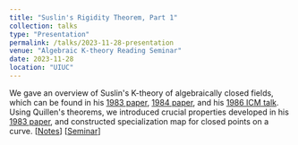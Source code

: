 ```yaml
---
title: "Suslin's Rigidity Theorem, Part 1"
collection: talks
type: "Presentation"
permalink: /talks/2023-11-28-presentation
venue: "Algebraic K-theory Reading Seminar"
date: 2023-11-28
location: "UIUC"
---
```


We gave an overview of Suslin's K-theory of algebraically closed fields, which can be found in his [1983 paper](https://link.springer.com/article/10.1007/BF01394024), [1984 paper](https://www.sciencedirect.com/science/article/pii/0022404984900434), and his [1986 ICM talk](https://www.scholars.northwestern.edu/en/publications/algebraic-k-theory-of-fields). Using Quillen's theorems, we introduced crucial properties developed in his [1983 paper](https://link.springer.com/article/10.1007/BF01394024), and constructed specialization map for closed points on a curve. [<a href = "../files/Suslin_s_K_theory_of_Algebraically_Closed_Fields.pdf">Notes</a>] [[Seminar](https://jiantongliu.github.io/597K/)]
